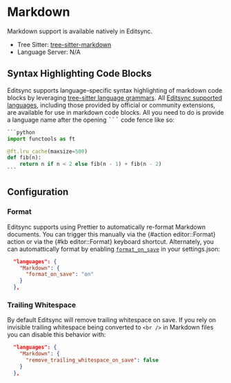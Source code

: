 # Markdown

Markdown support is available natively in Editsync.

- Tree Sitter: [tree-sitter-markdown](https://github.com/tree-sitter-grammars/tree-sitter-markdown)
- Language Server: N/A

## Syntax Highlighting Code Blocks

Editsync supports language-specific syntax highlighting of markdown code blocks by leveraging [tree-sitter language grammars](../extensions/languages.md#grammar). All [Editsync supported languages](../languages.md), including those provided by official or community extensions, are available for use in markdown code blocks. All you need to do is provide a language name after the opening <kbd>```</kbd> code fence like so:

````python
```python
import functools as ft

@ft.lru_cache(maxsize=500)
def fib(n):
    return n if n < 2 else fib(n - 1) + fib(n - 2)
```
````

## Configuration

### Format

Editsync supports using Prettier to automatically re-format Markdown documents. You can trigger this manually via the {#action editor::Format} action or via the {#kb editor::Format} keyboard shortcut. Alternately, you can automattically format by enabling [`format_on_save`](./configuring-editsync.md#format-on-save) in your settings.json:

```json
  "languages": {
    "Markdown": {
      "format_on_save": "on"
    }
  },
```

### Trailing Whitespace

By default Editsync will remove trailing whitespace on save. If you rely on invisible trailing whitespace being converted to `<br />` in Markdown files you can disable this behavior with:

```json
  "languages": {
    "Markdown": {
      "remove_trailing_whitespace_on_save": false
    }
  },
```
